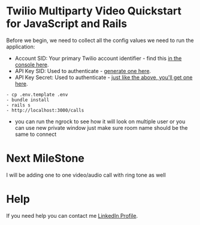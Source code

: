 # Twilio Multiparty Video Quickstart for JavaScript and Rails

Before we begin, we need to collect all the config values we need to run the application:

- Account SID: Your primary Twilio account identifier - find this [in the console here](https://www.twilio.com/console).
- API Key SID: Used to authenticate - [generate one here](https://www.twilio.com/console/runtime/api-keys).
- API Key Secret: Used to authenticate - [just like the above, you'll get one here](https://www.twilio.com/console/runtime/api-keys).
```
- cp .env.template .env
- bundle install
- rails s
- http://localhost:3000/calls
```
- you can run the ngrock to see how it will look on multiple user or you can use new private window just make sure room name should be the same to connect

# Next MileStone
I will be adding one to one video/audio call with ring tone as well

# Help
If you need help you can contact me
[LinkedIn Profile](https://www.linkedin.com/in/ror-champ/).

